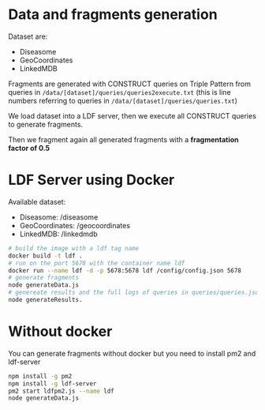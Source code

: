 # Data and fragments generation
Dataset are:
* Diseasome
* GeoCoordinates
* LinkedMDB

Fragments are generated with CONSTRUCT queries on Triple Pattern from queries in
 `/data/[dataset]/queries/queries2execute.txt` (this is line numbers referring to queries in `/data/[dataset]/queries/queries.txt`)

 We load dataset into a LDF server, then we execute all CONSTRUCT queries to generate fragments.

 Then we fragment again all generated fragments with a **fragmentation factor of 0.5**

# LDF Server using Docker
Available dataset:
* Diseasome: /diseasome
* GeoCoordinates: /geocoordinates
* LinkedMDB: /linkedmdb

```bash
# build the image with a ldf tag name
docker build -t ldf .
# run on the port 5678 with the container name ldf
docker run --name ldf -d -p 5678:5678 ldf /config/config.json 5678
# generate fragments
node generateData.js
# genereate results and the full logs of queries in queries/queries.json and all individual files in results/
node generateResults.
```

# Without docker
You can generate fragments without docker but you need to install pm2 and ldf-server
```bash
npm install -g pm2
npm install -g ldf-server
pm2 start ldfpm2.js --name ldf
node generateData.js
```
